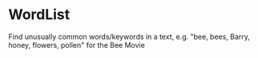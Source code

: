 # WordList
Find unusually common words/keywords in a text, e.g. "bee, bees, Barry, honey, flowers, pollen" for the Bee Movie 
